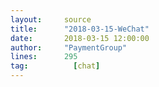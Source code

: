 ```yaml
---
layout:     source 
title:      "2018-03-15-WeChat"
date:       2018-03-15 12:00:00
author:     "PaymentGroup"
lines:      295 
tag:		  [chat]
---
```

